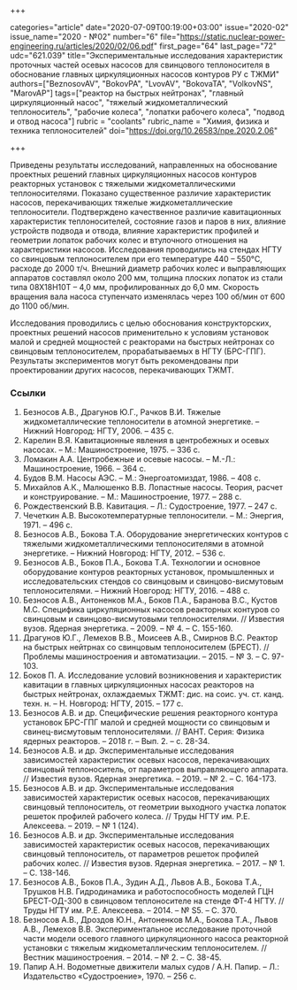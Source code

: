 +++

categories="article"
date="2020-07-09T00:19:00+03:00"
issue="2020-02"
issue_name="2020 - №02"
number="6"
file="https://static.nuclear-power-engineering.ru/articles/2020/02/06.pdf"
first_page="64"
last_page="72"
udc="621.039"
title="Экспериментальные исследования характеристик проточных частей осевых насосов для свинцового теплоносителя в обоснование главных циркуляционных насосов контуров РУ с ТЖМИ"
authors=["BeznosovAV", "BokovPA", "LvovAV", "BokovaTA", "VolkovNS", "MarovAP"]
tags=["реактор на быстрых нейтронах", "главный циркуляционный насос", "тяжелый жидкометаллический теплоноситель", "рабочие колеса", "лопатки рабочего колеса", "подвод и отвод насоса"]
rubric = "coolants"
rubric_name = "Химия, физика и техника теплоносителей"
doi="https://doi.org/10.26583/npe.2020.2.06"

+++

Приведены результаты исследований, направленных на обоснование проектных решений главных циркуляционных насосов контуров реакторных установок с тяжелыми жидкометаллическими теплоносителями. Показано существенное различие характеристик насосов, перекачивающих тяжелые жидкометаллические теплоносители. Подтверждено качественное различие кавитационных характеристик теплоносителей, состояние газов и паров в них, влияние устройств подвода и отвода, влияние характеристик профилей и геометрии лопаток рабочих колес и втулочного отношения на характеристики насосов. Исследования проводились на стендах НГТУ со свинцовым теплоносителем при его температуре 440 – 550°C, расходе до 2000 т/ч. Внешний диаметр рабочих колес и выправляющих аппаратов составлял около 200 мм, толщина плоских лопаток из стали типа 08Х18Н10Т – 4,0 мм, профилированных до 6,0 мм. Скорость вращения вала насоса ступенчато изменялась через 100 об/мин от 600 до 1100 об/мин. 

Исследования проводились с целью обоснования конструкторских, проектных решений насосов применительно к условиям установок малой и средней мощностей с реакторами на быстрых нейтронах со свинцовым теплоносителем, прорабатываемых в НГТУ (БРС-ГПГ). Результаты экспериментов могут быть рекомендованы при проектировании других насосов, перекачивающих ТЖМТ.

### Ссылки

1. Безносов А.В., Драгунов Ю.Г., Рачков В.И. Тяжелые жидкометаллические теплоносители в атомной энергетике. – Нижний Новгород: НГТУ, 2006. – 435 с. 
2. Карелин В.Я. Кавитационные явления в центробежных и осевых насосах. – М.: Машиностроение, 1975. – 336 с. 
3. Ломакин А.А. Центробежные и осевые насосы. – М.-Л.: Машиностроение, 1966. – 364 с. 
4. Будов В.М. Насосы АЭС. – М.: Энергоатомиздат, 1986. – 408 с. 
5. Михайлов А.К., Малюшенко В.В. Лопастные насосы. Теория, расчет и конструирование. – М.: Машиностроение, 1977. – 288 с. 
6. Рождественский В.В. Кавитация. – Л.: Судостроение, 1977. – 247 с. 
7. Чечеткин А.В. Высокотемпературные теплоносители. – М.: Энергия, 1971. – 496 с. 
8. Безносов А.В., Бокова Т.А. Оборудование энергетических контуров с тяжелыми жидкометаллическими теплоносителями в атомной энергетике. – Нижний Новгород: НГТУ, 2012. – 536 с. 
9. Безносов А.В., Боков П.А., Бокова Т.А. Технологии и основное оборудование контуров реакторных установок, промышленных и исследовательских стендов со свинцовым и свинцово-висмутовым теплоносителями. – Нижний Новгород: НГТУ, 2016. – 488 с. 
10. Безносов А.В., Антоненков М.А., Боков П.А., Баранова В.С., Кустов М.С. Специфика циркуляционных насосов реакторных контуров со свинцовым и свинцово-висмутовыми теплоносителями. // Известия вузов. Ядерная энергетика. – 2009. – № 4. – С. 155-160. 
11. Драгунов Ю.Г., Лемехов В.В., Моисеев А.В., Смирнов В.С. Реактор на быстрых нейтрнах со свинцовым теплоносителем (БРЕСТ). // Проблемы машиностроения и автоматизации. – 2015. – № 3. – С. 97-103. 
12. Боков П. А. Исследование условий возникновения и характеристик кавитации в главных циркуляционных насосах реакторов на быстрых нейтронах, охлаждаемых ТЖМТ: дис. на соис. уч. ст. канд. техн. н. – Н. Новгород: НГТУ, 2015. – 177 с. 
13. Безносов А.В. и др. Специфические решения реакторного контура установок БРС-ГПГ малой и средней мощности со свинцовым и свинец-висмутовым теплоносителями. // ВАНТ. Серия: Физика ядерных реакторов. – 2018 г. – Вып. 2. – с. 28-34. 
14. Безносов А.В. и др. Экспериментальные исследования зависимостей характеристик осевых насосов, перекачивающих свинцовый теплоноситель, от параметров выправляющего аппарата. // Известия вузов. Ядерная энергетика. – 2019. – № 2. – С. 164-173. 
15. Безносов А.В. и др. Экспериментальные исследования зависимостей характеристик осевых насосов, перекачивающих свинцовый теплоноситель, от геометрии выходного участка лопаток решеток профилей рабочего колеса. // Труды НГТУ им. Р.Е. Алексеева. – 2019. – № 1 (124). 
16. Безносов А.В. и др. Экспериментальные исследования зависимостей характеристик осевых насосов, перекачивающих свинцовый теплоноситель, от параметров решеток профилей рабочих колес. // Известия вузов. Ядерная энергетика. – 2017. – № 1. – С. 138-146. 
17. Безносов А.В., Боков П.А., Зудин А.Д., Львов А.В., Бокова Т.А., Трушков Н.В. Гидродинамика и работоспособность моделей ГЦН БРЕСТ-ОД-300 в свинцовом теплоносителе на стенде ФТ-4 НГТУ. // Труды НГТУ им. Р.Е. Алексеева. – 2014. – № S5. – С. 370. 
18. Безносов А.В., Дроздов Ю.Н., Антоненков М.А., Бокова Т.А., Львов А.В., Лемехов В.В. Экспериментальное исследование проточной части модели осевого главного циркуляционного насоса реакторной установки с тяжелым жидкометаллическим теплоносителем. // Вестник машиностроения. – 2014. – № 2. – С. 38-45. 
19. Папир А.Н. Водометные движители малых судов / А.Н. Папир. – Л.: Издательство «Судостроение», 1970. – 256 с. 